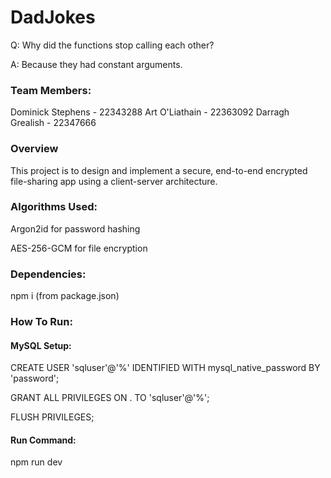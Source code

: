 # DadJokes

Q: Why did the functions stop calling each other?

A: Because they had constant arguments.

### Team Members:

Dominick Stephens - 22343288
Art O'Liathain - 22363092
Darragh Grealish - 22347666

### Overview
This project is to design and implement a secure, end-to-end encrypted file-sharing app using a client-server architecture.

### Algorithms Used:
Argon2id for password hashing


AES-256-GCM for file encryption


### Dependencies:
npm i (from package.json)


### How To Run:

#### MySQL Setup:

CREATE USER 'sqluser'@'%' IDENTIFIED WITH mysql_native_password BY 'password';


GRANT ALL PRIVILEGES ON . TO 'sqluser'@'%';


FLUSH PRIVILEGES;

#### Run Command:

npm run dev
